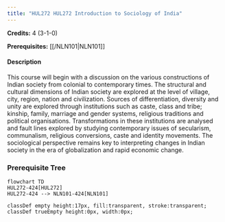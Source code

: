 ```yaml
---
title: "HUL272 HUL272 Introduction to Sociology of India"
---
```

**Credits:** 4 (3-1-0)

**Prerequisites:** [[/NLN101|NLN101]]

#### Description
This course will begin with a discussion on the various constructions of Indian society from colonial to contemporary times. The structural and cultural dimensions of Indian society are explored at the level of village, city, region, nation and civilization. Sources of differentiation, diversity and unity are explored through institutions such as caste, class and tribe; kinship, family, marriage and gender systems, religious traditions and political organisations. Transformations in these institutions are analysed and fault lines explored by studying contemporary issues of secularism, communalism, religious conversions, caste and identity movements. The sociological perspective remains key to interpreting changes in Indian society in the era of globalization and rapid economic change.

### Prerequisite Tree

```mermaid
flowchart TD
HUL272-424[HUL272]
HUL272-424 --> NLN101-424[NLN101]

classDef empty height:17px, fill:transparent, stroke:transparent;
classDef trueEmpty height:0px, width:0px;
```